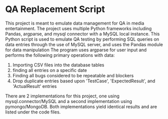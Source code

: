 # QA Replacement Script
This project is meant to emulate data management for QA in media entertainment. The project uses multiple Python frameworks including Pandas, argparse, and mysql connector with a MySQL local instance.
This Python script is used to emulate QA testing by performing SQL queries on data entries through the use of MySQL server,
and uses the Pandas module for data manipulation
The program uses argparse for user input and performs the following primary operations with data:
1) Importing CSV files into the database tables
2) finding all entries on a specific date
3) Finding all bugs considered to be repeatable and blockers
4) Drop duplicate entries based upon 'TestCase', 'ExpectedResult', and 'ActualResult' entries

There are 2 implementations for this project, one using mysql.connector/MySQL and a second implementation using pymongo/MongoDB. Both implementations yield identical results and are listed under the 
code files.
